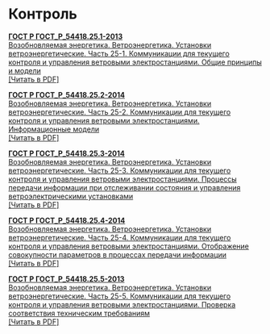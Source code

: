 # Контроль

<b>[ГОСТ Р ГОСТ_Р_54418.25.1-2013](~/gost_mds/ГОСТ_Р_54418.25.1-2013.md)</b><br/>[Возобновляемая энергетика. Ветроэнергетика. Установки ветроэнергетические. Часть 25-1. Коммуникации для текущего контроля и управления ветровыми электростанциями. Общие принципы и модели](~/gost_mds/ГОСТ_Р_54418.25.1-2013.md)<br/><a href="https://standartgost.ru/g/ГОСТ_Р_54418.25.1-2013.pdf">[Читать в PDF]</a>

<b>[ГОСТ Р ГОСТ_Р_54418.25.2-2014](~/gost_mds/ГОСТ_Р_54418.25.2-2014.md)</b><br/>[Возобновляемая энергетика. Ветроэнергетика. Установки ветроэнергетические. Часть 25-2. Коммуникации для текущего контроля и управления ветровыми электростанциями. Информационные модели](~/gost_mds/ГОСТ_Р_54418.25.2-2014.md)<br/><a href="https://standartgost.ru/g/ГОСТ_Р_54418.25.2-2014.pdf">[Читать в PDF]</a>

<b>[ГОСТ Р ГОСТ_Р_54418.25.3-2014](~/gost_mds/ГОСТ_Р_54418.25.3-2014.md)</b><br/>[Возобновляемая энергетика. Ветроэнергетика. Установки ветроэнергетические. Часть 25-3. Коммуникации для текущего контроля и управления ветровыми электростанциями. Процессы передачи информации при отслеживании состояния и управления ветроэлектрическими установками](~/gost_mds/ГОСТ_Р_54418.25.3-2014.md)<br/><a href="https://standartgost.ru/g/ГОСТ_Р_54418.25.3-2014.pdf">[Читать в PDF]</a>

<b>[ГОСТ Р ГОСТ_Р_54418.25.4-2014](~/gost_mds/ГОСТ_Р_54418.25.4-2014.md)</b><br/>[Возобновляемая энергетика. Ветроэнергетика. Установки ветроэнергетические. Часть 25-4. Коммуникации для текущего контроля и управления ветровыми электростанциями. Отображение совокупности параметров в процессах передачи информации](~/gost_mds/ГОСТ_Р_54418.25.4-2014.md)<br/><a href="https://standartgost.ru/g/ГОСТ_Р_54418.25.4-2014.pdf">[Читать в PDF]</a>

<b>[ГОСТ Р ГОСТ_Р_54418.25.5-2013](~/gost_mds/ГОСТ_Р_54418.25.5-2013.md)</b><br/>[Возобновляемая энергетика. Ветроэнергетика. Установки ветроэнергетические. Часть 25-5. Коммуникации для текущего контроля и управления ветровыми электростанциями. Проверка соответствия техническим требованиям](~/gost_mds/ГОСТ_Р_54418.25.5-2013.md)<br/><a href="https://standartgost.ru/g/ГОСТ_Р_54418.25.5-2013.pdf">[Читать в PDF]</a>